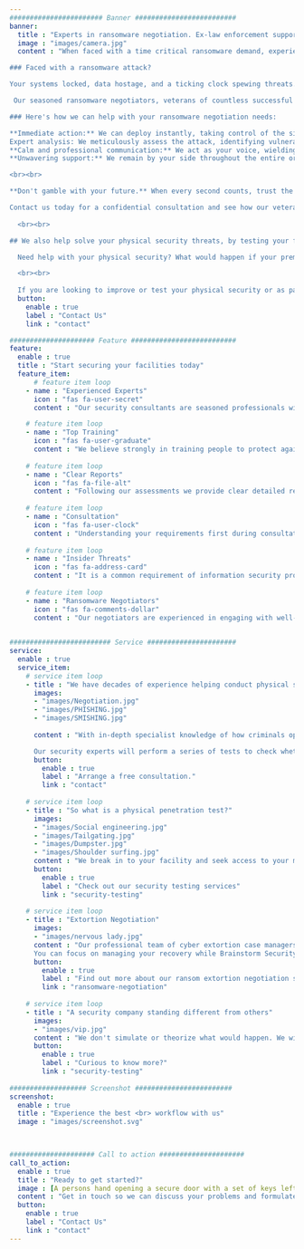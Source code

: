 ```yaml
---
####################### Banner #########################
banner:
  title : "Experts in ransomware negotiation. Ex-law enforcement supporting you during critical ransomware incidents."  
  image : "images/camera.jpg"
  content : "When faced with a time critical ransomware demand, experience makes the difference. Secure your business with an experienced ransomware negotiator.

### Faced with a ransomware attack? 

Your systems locked, data hostage, and a ticking clock spewing threats. In this heart-stopping scenario, panic can be a liability. You need a calm, calculated mind. An operational-tested negotiator who's seen it all before and knows how to navigate criminal environments. That's where we come in.

 Our seasoned ransomware negotiators, veterans of countless successful resolutions, bring unwavering expertise and razor-sharp tactics to the table. We understand the attacker's playbook, their pressure tactics, and their vulnerabilities. We speak their language, having spent decades negotiating with criminals as law enforcement officers. However, unlike them, we prioritise your safety and recovery above all else.

### Here's how we can help with your ransomware negotiation needs:

**Immediate action:** We can deploy instantly, taking control of the situation and minimising downtime.
Expert analysis: We meticulously assess the attack, identifying vulnerabilities and formulating the optimal negotiation strategy.
**Calm and professional communication:** We act as your voice, wielding proven communication tactics to de-escalate the situation and secure the best possible outcome.
**Unwavering support:** We remain by your side throughout the entire ordeal, providing guidance, updates, and emotional support until you're back in full control.

<br><br>

**Don't gamble with your future.** When every second counts, trust the experience that delivers results. 

Contact us today for a confidential consultation and see how our veteran negotiators can help you navigate ransomware or extorsion demands and emerge stronger.
  
  <br><br>

## We also help solve your physical security threats, by testing your facilities and training your people.

  Need help with your physical security? What would happen if your premises or business had a physical intruder gain access? What risks would you be exposed to? Loss of property, loss of data, financial loss, loss of customers, loss of trust in your company, loss of personal possessions? Reputational risk? Compliance risks? Legal risks? 

  <br><br>
  
  If you are looking to improve or test your physical security or as part of your ongoing cyber security threat assessment, we can help with testing your access, using real attack methods in a controlled way. We will provide you with recommendations on how to improve your security against social engineers (con artists) and physical penetration by an offender."
  button:
    enable : true
    label : "Contact Us"
    link : "contact"

##################### Feature ##########################
feature:
  enable : true
  title : "Start securing your facilities today"
  feature_item:
      # feature item loop
    - name : "Experienced Experts"
      icon : "fas fa-user-secret"
      content : "Our security consultants are seasoned professionals with years of law enforcement, military or cyber experience. We help you to mitigate any insider threats."

    # feature item loop
    - name : "Top Training"
      icon : "fas fa-user-graduate"
      content : "We believe strongly in training people to protect against threats. We can help train your staff to thwart social engineering, cyber and real-world threats."
      
    # feature item loop
    - name : "Clear Reports"
      icon : "fas fa-file-alt"
      content : "Following our assessments we provide clear detailed reports of all our findings, including any recommendations, physical or training improvements for you."
      
    # feature item loop
    - name : "Consultation"
      icon : "fas fa-user-clock"
      content : "Understanding your requirements first during consultation, helps us create tailor-made physical penetration tests, including scope of work and costs."
      
    # feature item loop
    - name : "Insider Threats"
      icon : "fas fa-address-card"
      content : "It is a common requirement of information security programmes to replicate the threat of social engineering attacks through regular penetration tests."
      
    # feature item loop
    - name : "Ransomware Negotiators"
      icon : "fas fa-comments-dollar"
      content : "Our negotiators are experienced in engaging with well-known ransomware groups and threat actors, so are best placed to help with your incident response."
      

######################### Service ######################
service:
  enable : true
  service_item:
    # service item loop
    - title : "We have decades of experience helping conduct physical security tests"
      images:
      - "images/Negotiation.jpg"
      - "images/PHISHING.jpg"
      - "images/SMISHING.jpg"
     
      content : "With in-depth specialist knowledge of how criminals operate, Brainstorm Security is best placed to test the physical penetration of your business. We’ll cover all bases to check for any weak points, then recommend effective changes to bolster your security. <br/> How do you know if your business is secure? The answer – you don’t. Until someone attacks or sneaks in. At that point, you’ll see exactly where your security was lacking. But by then it’s too late. <br><br>

      Our security experts will perform a series of tests to check whether your business is secure. Getting into the mindset of your attacker, we’ll seek to exploit all methods of entry to your business to see how your premises and staff cope – and then consider how you can do things better."
      button:
        enable : true
        label : "Arrange a free consultation."
        link : "contact"
        
    # service item loop
    - title : "So what is a physical penetration test?"
      images:
      - "images/Social engineering.jpg"
      - "images/Tailgating.jpg"
      - "images/Dumpster.jpg"
      - "images/Shoulder surfing.jpg"
      content : "We break in to your facility and seek access to your most valuable assets. We are after your property, data, and even your people. Furthermore, we do this using the same tools and techniques a real threat actor would. We then give you a detailed report on exactly how we did it, and make recommendations on how to prevent real attacks."
      button:
        enable : true
        label : "Check out our security testing services"
        link : "security-testing"
        
    # service item loop
    - title : "Extortion Negotiation"
      images:
      - "images/nervous lady.jpg"
      content : "Our professional team of cyber extortion case managers will negotiate 24/7 on your behalf and won’t stop until directed to or your incident is resolved.
      You can focus on managing your recovery while Brainstorm Security works within your timeline to get to a desired result. You can use our experienced negotiators to ensure both ransom amount and risks are minimised."
      button:
        enable : true
        label : "Find out more about our ransom extortion negotiation services"
        link : "ransomware-negotiation"
        
    # service item loop
    - title : "A security company standing different from others"
      images:
      - "images/vip.jpg"
      content : "We don't simulate or theorize what would happen. We will attempt to breach your physical security, just like the bad guys. It can be easier than you may imagine. We figure out your most likely threats, then use the same methods they would. This leaves no guess work as to how your facility's security would hold up against a real intrusion by criminals or activists. We are experienced at testing the security of VIPs, heads of state and vetted secure facilities. Armed with this knowledge, you can adjust your security to match real world threats."
      button:
        enable : true
        label : "Curious to know more?"
        link : "security-testing"
        
################### Screenshot ########################
screenshot:
  enable : true
  title : "Experience the best <br> workflow with us"
  image : "images/screenshot.svg"

  

##################### Call to action #####################
call_to_action:
  enable : true
  title : "Ready to get started?"
  image : [A persons hand opening a secure door with a set of keys left in place by a perentration tester] "images/door.jpg"
  content : "Get in touch so we can discuss your problems and formulate a plan to help."
  button:
    enable : true
    label : "Contact Us"
    link : "contact"
---
```

